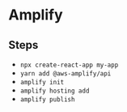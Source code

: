 # Amplify

## Steps

- `npx create-react-app my-app`
- `yarn add @aws-amplify/api`
- `amplify init`
- `amplify hosting add`
- `amplify publish`
